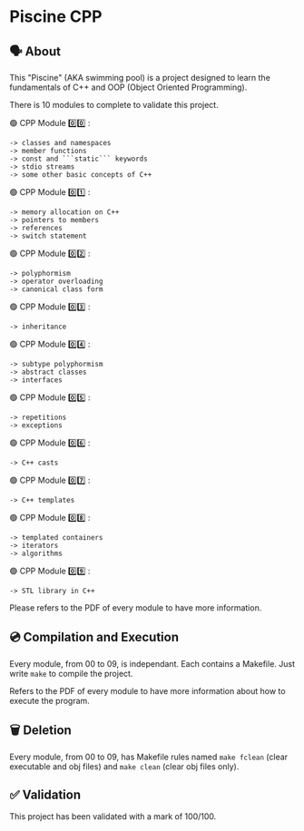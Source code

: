 # Piscine CPP

## 🗣️ About

This "Piscine" (AKA swimming pool) is a project designed to learn the fundamentals of C++ and OOP (Object Oriented Programming).

There is 10 modules to complete to validate this project.

🟢 CPP Module 0️⃣0️⃣ :

```
-> classes and namespaces
-> member functions
-> const and ```static``` keywords
-> stdio streams
-> some other basic concepts of C++
```

🟢 CPP Module 0️⃣1️⃣ :

```
-> memory allocation on C++
-> pointers to members
-> references
-> switch statement
```

🟢 CPP Module 0️⃣2️⃣ :

```
-> polyphormism
-> operator overloading
-> canonical class form
```

🟢 CPP Module 0️⃣3️⃣ :

```
-> inheritance
```

🟢 CPP Module 0️⃣4️⃣ :

```
-> subtype polyphormism
-> abstract classes
-> interfaces
```

🟢 CPP Module 0️⃣5️⃣ :

```
-> repetitions
-> exceptions
```

🟢 CPP Module 0️⃣6️⃣ :

```
-> C++ casts
```

🟢 CPP Module 0️⃣7️⃣ :

```
-> C++ templates
```

🟢 CPP Module 0️⃣8️⃣ :

```
-> templated containers
-> iterators
-> algorithms
```

🟢 CPP Module 0️⃣9️⃣ :
 
 ```
 -> STL library in C++
 ```
 
Please refers to the PDF of every module to have more information.

## 💿 Compilation and Execution

Every module, from 00 to 09, is independant. Each contains a Makefile. Just write ```make``` to compile the project. 

Refers to the PDF of every module to have more information about how to execute the program.

## 🗑️ Deletion

Every module, from 00 to 09, has Makefile rules named ```make fclean``` (clear executable and obj files) and ```make clean``` (clear obj files only).

## ✅ Validation

This project has been validated with a mark of 100/100.
